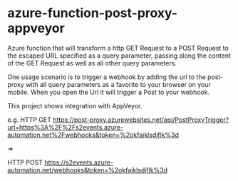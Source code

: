# azure-function-post-proxy-appveyor

Azure function that will transform a http GET Request to a POST Request to the escaped URL specified as a query parameter, passing along the content of the GET Request as well as all other query parameters.

One usage scenario is to trigger a webhook by adding the url to the post-proxy with all query parameters as a favorite to your browser on your mobile. When you open the Url it will trigger a Post to your webhook.

This project shows integration with AppVeyor.

e.g. HTTP GET https://post-proxy.azurewebsites.net/api/PostProxyTrigger?url=https%3A%2F%2Fs2events.azure-automation.net%2Fwebhooks&token=%2okfajklsdjflk%3d

=>

HTTP POST
https://s2events.azure-automation.net/webhooks&token=%2okfajklsdjflk%3d